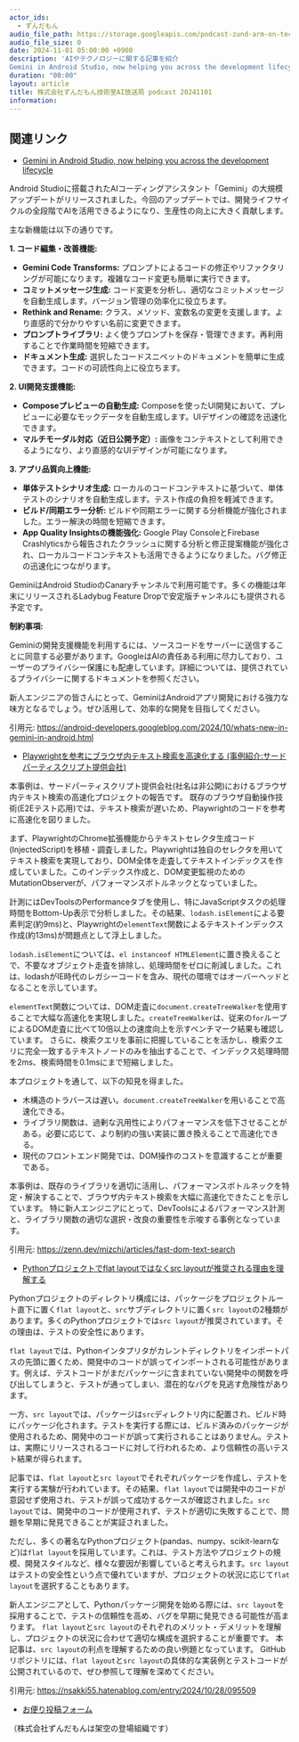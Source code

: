 ```yaml
---
actor_ids:
  - ずんだもん
audio_file_path: https://storage.googleapis.com/podcast-zund-arm-on-tech/audio/株式会社ずんだもん技術室AI放送局_podcast_20241101.mp3
audio_file_size: 0
date: 2024-11-01 05:00:00 +0900
description: 'AIやテクノロジーに関する記事を紹介  
Gemini in Android Studio, now helping you across the development lifecycle、Playwrightを参考にブラウザ内テキスト検索を高速化する (事例紹介:サードパーティスクリプト提供会社)、Pythonプロジェクトでflat layoutではなくsrc layoutが推奨される理由を理解する'
duration: "00:00"
layout: article
title: 株式会社ずんだもん技術室AI放送局 podcast 20241101
information: 
---
```


## 関連リンク


- [Gemini in Android Studio, now helping you across the development lifecycle](https://android-developers.googleblog.com/2024/10/whats-new-in-gemini-in-android.html)  



Android Studioに搭載されたAIコーディングアシスタント「Gemini」の大規模アップデートがリリースされました。今回のアップデートでは、開発ライフサイクルの全段階でAIを活用できるようになり、生産性の向上に大きく貢献します。

主な新機能は以下の通りです。

**1. コード編集・改善機能:**

* **Gemini Code Transforms:** プロンプトによるコードの修正やリファクタリングが可能になります。複雑なコード変更も簡単に実行できます。
* **コミットメッセージ生成:** コード変更を分析し、適切なコミットメッセージを自動生成します。バージョン管理の効率化に役立ちます。
* **Rethink and Rename:** クラス、メソッド、変数名の変更を支援します。より直感的で分かりやすい名前に変更できます。
* **プロンプトライブラリ:** よく使うプロンプトを保存・管理できます。再利用することで作業時間を短縮できます。
* **ドキュメント生成:** 選択したコードスニペットのドキュメントを簡単に生成できます。コードの可読性向上に役立ちます。


**2. UI開発支援機能:**

* **Composeプレビューの自動生成:**  Composeを使ったUI開発において、プレビューに必要なモックデータを自動生成します。UIデザインの確認を迅速化できます。
* **マルチモーダル対応（近日公開予定）:** 画像をコンテキストとして利用できるようになり、より直感的なUIデザインが可能になります。


**3. アプリ品質向上機能:**

* **単体テストシナリオ生成:** ローカルのコードコンテキストに基づいて、単体テストのシナリオを自動生成します。テスト作成の負担を軽減できます。
* **ビルド/同期エラー分析:** ビルドや同期エラーに関する分析機能が強化されました。エラー解決の時間を短縮できます。
* **App Quality Insightsの機能強化:** Google Play ConsoleとFirebase Crashlyticsから報告されたクラッシュに関する分析と修正提案機能が強化され、ローカルコードコンテキストも活用できるようになりました。バグ修正の迅速化につながります。


GeminiはAndroid StudioのCanaryチャンネルで利用可能です。多くの機能は年末にリリースされるLadybug Feature Dropで安定版チャンネルにも提供される予定です。

**制約事項:**

Geminiの開発支援機能を利用するには、ソースコードをサーバーに送信することに同意する必要があります。GoogleはAIの責任ある利用に尽力しており、ユーザーのプライバシー保護にも配慮しています。詳細については、提供されているプライバシーに関するドキュメントを参照ください。


新人エンジニアの皆さんにとって、GeminiはAndroidアプリ開発における強力な味方となるでしょう。ぜひ活用して、効率的な開発を目指してください。


引用元: https://android-developers.googleblog.com/2024/10/whats-new-in-gemini-in-android.html


- [Playwrightを参考にブラウザ内テキスト検索を高速化する (事例紹介:サードパーティスクリプト提供会社)](https://zenn.dev/mizchi/articles/fast-dom-text-search)  



本事例は、サードパーティスクリプト提供会社(社名は非公開)におけるブラウザ内テキスト検索の高速化プロジェクトの報告です。  既存のブラウザ自動操作技術(E2Eテスト応用)では、テキスト検索が遅いため、Playwrightのコードを参考に高速化を図りました。

まず、PlaywrightのChrome拡張機能からテキストセレクタ生成コード(InjectedScript)を移植・調査しました。Playwrightは独自のセレクタを用いてテキスト検索を実現しており、DOM全体を走査してテキストインデックスを作成していました。このインデックス作成と、DOM変更監視のためのMutationObserverが、パフォーマンスボトルネックとなっていました。

計測にはDevToolsのPerformanceタブを使用し、特にJavaScriptタスクの処理時間をBottom-Up表示で分析しました。その結果、`lodash.isElement`による要素判定(約9ms)と、Playwrightの`elementText`関数によるテキストインデックス作成(約13ms)が問題点として浮上しました。

`lodash.isElement`については、`el instanceof HTMLElement`に置き換えることで、不要なオブジェクト走査を排除し、処理時間をゼロに削減しました。これは、lodashがIE時代のレガシーコードを含み、現代の環境ではオーバーヘッドとなることを示しています。

`elementText`関数については、DOM走査に`document.createTreeWalker`を使用することで大幅な高速化を実現しました。`createTreeWalker`は、従来の`for`ループによるDOM走査に比べて10倍以上の速度向上を示すベンチマーク結果も確認しています。  さらに、検索クエリを事前に把握していることを活かし、検索クエリに完全一致するテキストノードのみを抽出することで、インデックス処理時間を2ms、検索時間を0.1msにまで短縮しました。

本プロジェクトを通して、以下の知見を得ました。

* 木構造のトラバースは遅い。`document.createTreeWalker`を用いることで高速化できる。
* ライブラリ関数は、過剰な汎用性によりパフォーマンスを低下させることがある。必要に応じて、より制約の強い実装に置き換えることで高速化できる。
* 現代のフロントエンド開発では、DOM操作のコストを意識することが重要である。


本事例は、既存のライブラリを適切に活用し、パフォーマンスボトルネックを特定・解決することで、ブラウザ内テキスト検索を大幅に高速化できたことを示しています。  特に新人エンジニアにとって、DevToolsによるパフォーマンス計測と、ライブラリ関数の適切な選択・改良の重要性を示唆する事例となっています。


引用元: https://zenn.dev/mizchi/articles/fast-dom-text-search


- [Pythonプロジェクトでflat layoutではなくsrc layoutが推奨される理由を理解する](https://nsakki55.hatenablog.com/entry/2024/10/28/095509)  



Pythonプロジェクトのディレクトリ構成には、パッケージをプロジェクトルート直下に置く`flat layout`と、`src`サブディレクトリに置く`src layout`の2種類があります。多くのPythonプロジェクトでは`src layout`が推奨されています。その理由は、テストの安全性にあります。

`flat layout`では、Pythonインタプリタがカレントディレクトリをインポートパスの先頭に置くため、開発中のコードが誤ってインポートされる可能性があります。例えば、テストコードがまだパッケージに含まれていない開発中の関数を呼び出してしまうと、テストが通ってしまい、潜在的なバグを見逃す危険性があります。

一方、`src layout`では、パッケージは`src`ディレクトリ内に配置され、ビルド時にパッケージ化されます。テストを実行する際には、ビルド済みのパッケージが使用されるため、開発中のコードが誤って実行されることはありません。テストは、実際にリリースされるコードに対して行われるため、より信頼性の高いテスト結果が得られます。

記事では、`flat layout`と`src layout`でそれぞれパッケージを作成し、テストを実行する実験が行われています。その結果、`flat layout`では開発中のコードが意図せず使用され、テストが誤って成功するケースが確認されました。`src layout`では、開発中のコードが使用されず、テストが適切に失敗することで、問題を早期に発見できることが実証されました。

ただし、多くの著名なPythonプロジェクト(pandas、numpy、scikit-learnなど)は`flat layout`を採用しています。これは、テスト方法やプロジェクトの規模、開発スタイルなど、様々な要因が影響していると考えられます。`src layout`はテストの安全性という点で優れていますが、プロジェクトの状況に応じて`flat layout`を選択することもあります。

新人エンジニアとして、Pythonパッケージ開発を始める際には、`src layout`を採用することで、テストの信頼性を高め、バグを早期に発見できる可能性が高まります。  `flat layout`と`src layout`のそれぞれのメリット・デメリットを理解し、プロジェクトの状況に合わせて適切な構成を選択することが重要です。  本記事は、`src layout`の利点を理解するための良い例題となっています。  GitHubリポジトリには、`flat layout`と`src layout`の具体的な実装例とテストコードが公開されているので、ぜひ参照して理解を深めてください。


引用元: https://nsakki55.hatenablog.com/entry/2024/10/28/095509



- [お便り投稿フォーム](https://forms.gle/ffg4JTfqdiqK62qf9)

（株式会社ずんだもんは架空の登場組織です）
